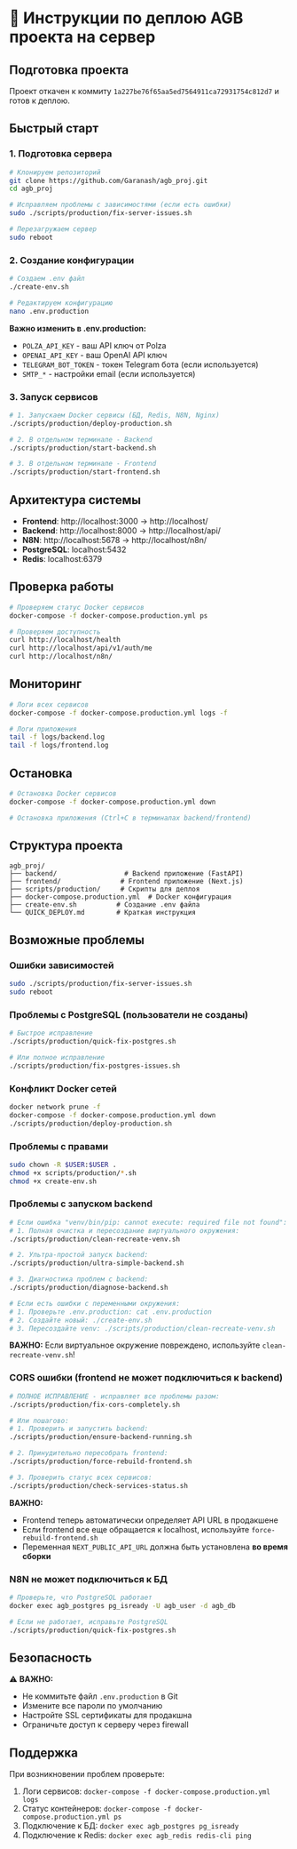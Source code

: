 # 🚀 Инструкции по деплою AGB проекта на сервер

## Подготовка проекта

Проект откачен к коммиту `1a227be76f65aa5ed7564911ca72931754c812d7` и готов к деплою.

## Быстрый старт

### 1. Подготовка сервера

```bash
# Клонируем репозиторий
git clone https://github.com/Garanash/agb_proj.git
cd agb_proj

# Исправляем проблемы с зависимостями (если есть ошибки)
sudo ./scripts/production/fix-server-issues.sh

# Перезагружаем сервер
sudo reboot
```

### 2. Создание конфигурации

```bash
# Создаем .env файл
./create-env.sh

# Редактируем конфигурацию
nano .env.production
```

**Важно изменить в .env.production:**
- `POLZA_API_KEY` - ваш API ключ от Polza
- `OPENAI_API_KEY` - ваш OpenAI API ключ
- `TELEGRAM_BOT_TOKEN` - токен Telegram бота (если используется)
- `SMTP_*` - настройки email (если используется)

### 3. Запуск сервисов

```bash
# 1. Запускаем Docker сервисы (БД, Redis, N8N, Nginx)
./scripts/production/deploy-production.sh

# 2. В отдельном терминале - Backend
./scripts/production/start-backend.sh

# 3. В отдельном терминале - Frontend
./scripts/production/start-frontend.sh
```

## Архитектура системы

- **Frontend**: http://localhost:3000 → http://localhost/
- **Backend**: http://localhost:8000 → http://localhost/api/
- **N8N**: http://localhost:5678 → http://localhost/n8n/
- **PostgreSQL**: localhost:5432
- **Redis**: localhost:6379

## Проверка работы

```bash
# Проверяем статус Docker сервисов
docker-compose -f docker-compose.production.yml ps

# Проверяем доступность
curl http://localhost/health
curl http://localhost/api/v1/auth/me
curl http://localhost/n8n/
```

## Мониторинг

```bash
# Логи всех сервисов
docker-compose -f docker-compose.production.yml logs -f

# Логи приложения
tail -f logs/backend.log
tail -f logs/frontend.log
```

## Остановка

```bash
# Остановка Docker сервисов
docker-compose -f docker-compose.production.yml down

# Остановка приложения (Ctrl+C в терминалах backend/frontend)
```

## Структура проекта

```
agb_proj/
├── backend/                 # Backend приложение (FastAPI)
├── frontend/               # Frontend приложение (Next.js)
├── scripts/production/     # Скрипты для деплоя
├── docker-compose.production.yml  # Docker конфигурация
├── create-env.sh          # Создание .env файла
└── QUICK_DEPLOY.md        # Краткая инструкция
```

## Возможные проблемы

### Ошибки зависимостей
```bash
sudo ./scripts/production/fix-server-issues.sh
sudo reboot
```

### Проблемы с PostgreSQL (пользователи не созданы)
```bash
# Быстрое исправление
./scripts/production/quick-fix-postgres.sh

# Или полное исправление
./scripts/production/fix-postgres-issues.sh
```

### Конфликт Docker сетей
```bash
docker network prune -f
docker-compose -f docker-compose.production.yml down
./scripts/production/deploy-production.sh
```

### Проблемы с правами
```bash
sudo chown -R $USER:$USER .
chmod +x scripts/production/*.sh
chmod +x create-env.sh
```

### Проблемы с запуском backend
```bash
# Если ошибка "venv/bin/pip: cannot execute: required file not found":
# 1. Полная очистка и пересоздание виртуального окружения:
./scripts/production/clean-recreate-venv.sh

# 2. Ультра-простой запуск backend:
./scripts/production/ultra-simple-backend.sh

# 3. Диагностика проблем с backend:
./scripts/production/diagnose-backend.sh

# Если есть ошибки с переменными окружения:
# 1. Проверьте .env.production: cat .env.production
# 2. Создайте новый: ./create-env.sh
# 3. Пересоздайте venv: ./scripts/production/clean-recreate-venv.sh
```

**ВАЖНО:** Если виртуальное окружение повреждено, используйте `clean-recreate-venv.sh`!

### CORS ошибки (frontend не может подключиться к backend)
```bash
# ПОЛНОЕ ИСПРАВЛЕНИЕ - исправляет все проблемы разом:
./scripts/production/fix-cors-completely.sh

# Или пошагово:
# 1. Проверить и запустить backend:
./scripts/production/ensure-backend-running.sh

# 2. Принудительно пересобрать frontend:
./scripts/production/force-rebuild-frontend.sh

# 3. Проверить статус всех сервисов:
./scripts/production/check-services-status.sh
```

**ВАЖНО:** 
- Frontend теперь автоматически определяет API URL в продакшене
- Если frontend все еще обращается к localhost, используйте `force-rebuild-frontend.sh`
- Переменная `NEXT_PUBLIC_API_URL` должна быть установлена **во время сборки**

### N8N не может подключиться к БД
```bash
# Проверьте, что PostgreSQL работает
docker exec agb_postgres pg_isready -U agb_user -d agb_db

# Если не работает, исправьте PostgreSQL
./scripts/production/quick-fix-postgres.sh
```

## Безопасность

⚠️ **ВАЖНО:**
- Не коммитьте файл `.env.production` в Git
- Измените все пароли по умолчанию
- Настройте SSL сертификаты для продакшна
- Ограничьте доступ к серверу через firewall

## Поддержка

При возникновении проблем проверьте:
1. Логи сервисов: `docker-compose -f docker-compose.production.yml logs`
2. Статус контейнеров: `docker-compose -f docker-compose.production.yml ps`
3. Подключение к БД: `docker exec agb_postgres pg_isready`
4. Подключение к Redis: `docker exec agb_redis redis-cli ping`
